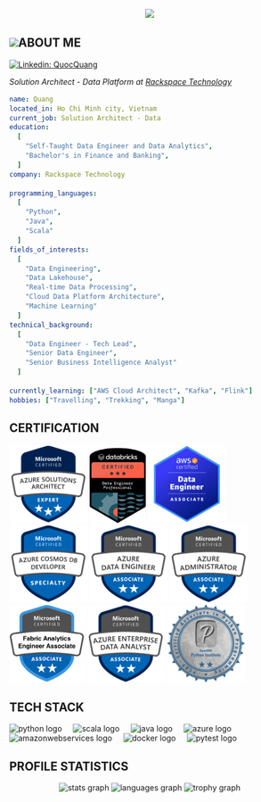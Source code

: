<p align="center">
  <img src="https://capsule-render.vercel.app/api?text=Hello!🕹️&animation=fadeIn&type=rounded&color=gradient&height=160"/>
</p>
<h2><img src="https://media.giphy.com/media/fkZukR450RQ1qnGaq9/giphy.gif" height="30">ABOUT ME</h2>

[![Linkedin: QuocQuang](https://img.shields.io/badge/-Linkedin-blue?style=flat-square&logo=Linkedin&logoColor=white&link=https://www.linkedin.com/in/trinh-quoc-quang/)](https://www.linkedin.com/in/trinh-quoc-quang/)
<p><em>Solution Architect - Data Platform at <a href="https://www.rackspace.com/">Rackspace Technology</a></em></p>

```yaml
name: Quang
located_in: Ho Chi Minh city, Vietnam
current_job: Solution Architect - Data
education:
  [
    "Self-Taught Data Engineer and Data Analytics",
    "Bachelor's in Finance and Banking",
  ]
company: Rackspace Technology

programming_languages:
  [
    "Python",
    "Java",
    "Scala"
  ]
fields_of_interests:
  [
    "Data Engineering",
    "Data Lakehouse",
    "Real-time Data Processing",
    "Cloud Data Platform Architecture",
    "Machine Learning"
  ]
technical_background:
  [
    "Data Engineer - Tech Lead",
    "Senior Data Engineer",
    "Senior Business Intelligence Analyst"
  ]
  
currently_learning: ["AWS Cloud Architect", "Kafka", "Flink"]
hobbies: ["Travelling", "Trekking", "Manga"]
```

<h2>CERTIFICATION</h2>

<a href="https://learn.microsoft.com/api/credentials/share/en-us/QuangTrinh-7488/D6981DA93CF4C707?sharingId=400C38FC59E3A3D0"><img src="assets\azure-solutions-architect-expert-600x600-1.png" height="140"></a>
<a href="https://credentials.databricks.com/8ff047d3-83a2-4f7b-bc0e-793638d84bc9#gs.dz2bv3"><img src="assets\databricks-de-prof.png" height="140"></a>
<a href="https://www.credly.com/badges/7f6e80a7-0864-466e-ae2e-ca7d70d02816"><img src="assets\aws-de.png" height="140"></a>
<a href="https://learn.microsoft.com/api/credentials/share/en-us/QuangTrinh-7488/DBC56622DFB526A0?sharingId=400C38FC59E3A3D0"><img src="assets\cosmosdb-cert.png" height="140"></a>
<a href="https://learn.microsoft.com/en-us/users/quangtrinh-7488/credentials/703bde3c0d783678"><img src="assets\azure-de.png" height="140"></a>
<a href="https://learn.microsoft.com/en-us/users/quangtrinh-7488/credentials/64622b5bdb05185d"><img src="assets\azure-admin.png" height="140"></a>
<a href="https://learn.microsoft.com/en-us/users/quangtrinh-7488/credentials/334acff5abe5dccc"><img src="assets\azure-fabrics.png" height="140"></a>
<a href="https://learn.microsoft.com/en-us/users/quangtrinh-7488/credentials/e270ce249dc5dd57"><img src="assets\azure-da-enterprise.png" height="140"></a>
<a href="https://verify.openedg.org/?id=nFgN.9UhN.fHWv"><img src="assets\python-associate.png" height="140"></a>

<h2>TECH STACK</h2>

<div align="left">
  <img src="https://cdn.jsdelivr.net/gh/devicons/devicon/icons/python/python-original.svg" height="40" alt="python logo"  />
  <img width="12" />
  <img src="https://cdn.jsdelivr.net/gh/devicons/devicon/icons/scala/scala-original.svg" height="40" alt="scala logo"  />
  <img width="12" />
  <img src="https://cdn.jsdelivr.net/gh/devicons/devicon/icons/java/java-original.svg" height="40" alt="java logo"  />
  <img width="12" />
  <img src="https://cdn.jsdelivr.net/gh/devicons/devicon/icons/azure/azure-original.svg" height="40" alt="azure logo"  />
  <img width="12" />
  <img src="https://cdn.jsdelivr.net/gh/devicons/devicon/icons/amazonwebservices/amazonwebservices-plain-wordmark.svg" height="40" alt="amazonwebservices logo"  />
  <img width="12" />
  <img src="https://cdn.jsdelivr.net/gh/devicons/devicon/icons/docker/docker-original.svg" height="40" alt="docker logo"  />
  <img width="12" />
  <img src="https://cdn.jsdelivr.net/gh/devicons/devicon/icons/pytest/pytest-original-wordmark.svg" height="40" alt="pytest logo"  />
</div>

<h2>PROFILE STATISTICS</h2>

<div align="center">
  <img src="https://github-readme-stats.vercel.app/api?username=QuangTrinh1612&hide_title=false&hide_rank=false&show_icons=true&include_all_commits=true&count_private=true&disable_animations=false&theme=dracula&locale=en&hide_border=false&order=1" height="150" alt="stats graph"  />
  <img src="https://github-readme-stats.vercel.app/api/top-langs?username=QuangTrinh1612&locale=en&hide_title=false&layout=compact&card_width=320&langs_count=5&theme=dracula&hide_border=false&order=2" height="150" alt="languages graph"  />
  <img src="https://github-profile-trophy.vercel.app?username=QuangTrinh1612&theme=dracula&column=-1&row=1&margin-w=8&margin-h=8&no-bg=false&no-frame=false&order=4" height="150" alt="trophy graph"  />
</div>
